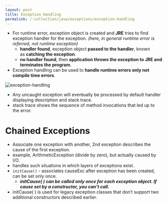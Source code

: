 ```yaml
---
layout: post
title: Exception Handling
permalink: /:collection/java/exceptions/exception-handling
---
```



* For runtime error, exception object is created and **JRE** tries to find exception handler for the exception. *(here, in general runtime error is referred, not runtime exception)*
    - **handler found**, exception object **passed to the handler**, known as **catching the exception**. 
    - **no handler found**, then **application throws the exception to JRE and terminates the program**.
* Exception handling can be used to **handle runtime errors only not compile time errors**.

![exception-handling]({{site.cdn}}/java/java-exceptions/exception-handling.png)

* Any uncaught exception will eventually be processed by default handler displaying description and stack trace.
* stack trace shows the sequence of method invocations that led up to the error.

# Chained Exceptions
* Associate one exception with another, 2nd exception describes the cause of the first exception.
* example, ArithmeticException (divide by zero), but actually caused by I/O.
* handles such situations in which layers of exceptions exist.
* `initCause()` - associates causeExc after exception has been created, can be set only once.
  * ***initCause( ) can be called only once for each exception object. If cause set by a constructor, you can’t call.***
* initCause( ) is used for legacy exception classes that don’t support two additional constructors described earlier.
